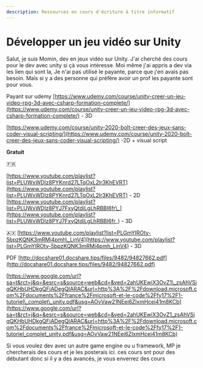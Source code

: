 ```yaml
---
description: Ressources en cours d'écriture à titre informatif
---
```


# Développer un jeu vidéo sur Unity

Salut, je suis Momin, dev en jeux vidéo sur Unity. J'ai cherché des cours pour le dev avec unity si çà vous intéresse. Moi même j'ai appris a dev via les lien qui sont la, Je n'ai pas utilisé le payante, parce que j'en avais pas besoin. Mais si y a des personne qui préfère avoir un prof les payante sont pour vous.

Payant sur udemy [https://www.udemy.com/course/unity-creer-un-jeu-video-rpg-3d-avec-csharp-formation-complete/](https://www.udemy.com/course/unity-creer-un-jeu-video-rpg-3d-avec-csharp-formation-complete/) - 3D 

[https://www.udemy.com/course/unity-2020-bolt-creer-des-jeux-sans-coder-visual-scripting/](https://www.udemy.com/course/unity-2020-bolt-creer-des-jeux-sans-coder-visual-scripting/) -2D + visual script



**Gratuit** 

🇫🇷 

[https://www.youtube.com/playlist?list=PLUWxWDlz8PYKnrd27LTqOxL2lr3KhEVRT](https://www.youtube.com/playlist?list=PLUWxWDlz8PYKnrd27LTqOxL2lr3KhEVRT) - 2D [https://www.youtube.com/playlist?list=PLUWxWDlz8PYJ7FxyQtdiLgLhRBBI6fr\_](https://www.youtube.com/playlist?list=PLUWxWDlz8PYJ7FxyQtdiLgLhRBBI6fr_) - 3D

🇦🇽 [https://www.youtube.com/playlist?list=PLGmYIROty-5bpzKQNK3mRMi4pmh\_LinV4](https://www.youtube.com/playlist?list=PLGmYIROty-5bpzKQNK3mRMi4pmh_LinV4) - 3D

PDF [http://docshare01.docshare.tips/files/9482/94827662.pdf](http://docshare01.docshare.tips/files/9482/94827662.pdf)

[https://www.google.com/url?sa=t&rct=j&q=&esrc=s&source=web&cd=&ved=2ahUKEwiX3OvZ1\_zsAhVSjqQKHbUHDkgQFjADegQIARAC&url=http%3A%2F%2Fdownload.microsoft.com%2Fdocuments%2Ffrance%2Fmicrosoft-et-le-code%2Ffy17%2F1-tutoriel\_complet\_unity.pdf&usg=AOvVaw21NEej6ZlxmHcej41m8KCb](https://www.google.com/url?sa=t&rct=j&q=&esrc=s&source=web&cd=&ved=2ahUKEwiX3OvZ1_zsAhVSjqQKHbUHDkgQFjADegQIARAC&url=http%3A%2F%2Fdownload.microsoft.com%2Fdocuments%2Ffrance%2Fmicrosoft-et-le-code%2Ffy17%2F1-tutoriel_complet_unity.pdf&usg=AOvVaw21NEej6ZlxmHcej41m8KCb)

Si vous voulez dev avec un autre game engine ou u framework, MP je chercherais des cours et je les posterais ici. ces cours snt pour des débutant donc si il y a des avancés, je vous enverrez des cours

